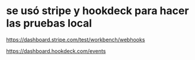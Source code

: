 # se usó stripe y hookdeck para hacer las pruebas local

https://dashboard.stripe.com/test/workbench/webhooks

https://dashboard.hookdeck.com/events